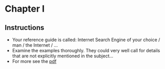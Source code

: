 # Chapter I

## Instructions

* Your reference guide is called: Internet Search Engine of your choice / man /
the Internet / ...
* Examine the examples thoroughly. They could very well call for details that
are not explicitly mentioned in the subject...
* For more see the
[pdf](https://github.com/idevHive/42/blob/master/Piscines/C/Day00/resources/Day00.pdf)

